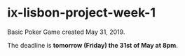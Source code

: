 # ix-lisbon-project-week-1

Basic Poker Game created May 31, 2019. 

The deadline is **tomorrow (Friday) the 31st of May at 8pm**.
